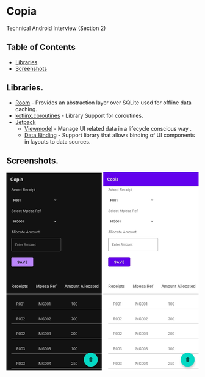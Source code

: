 # Copia
Technical Android Interview (Section 2)

## Table of Contents

- [Libraries](#libraries)
- [Screenshots](#screenshots)

## Libraries.
- [Room]() - Provides an abstraction layer over SQLite used for offline data caching.
- [kotlinx.coroutines](https://github.com/Kotlin/kotlinx.coroutines) - Library Support for coroutines.
- [Jetpack](https://developer.android.com/jetpack)
  - [Viewmodel](https://developer.android.com/topic/libraries/architecture/viewmodel) - Manage UI related data in a lifecycle conscious way .
  - [Data Binding](https://developer.android.com/topic/libraries/data-binding) - Support library that allows binding of UI components in  layouts to data sources.
  
## Screenshots.

<img src="images/ss_dark.jpeg" width="250"/> <img src="images/ss_light.jpeg" width="250"/> 
